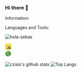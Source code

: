 ### Hi there 👋
Information:

Languages and Tools:

<p align="left">
  <img src="https://komarev.com/ghpvc/?username=hola-sebas" alt="hola-sebas" />
</p>

<code><a target="_blank" rel="noopener noreferrer" href="https://raw.githubusercontent.com/github/explore/80688e429a7d4ef2fca1e82350fe8e3517d3494d/topics/javascript/javascript.png"><img height="20" src="https://raw.githubusercontent.com/github/explore/80688e429a7d4ef2fca1e82350fe8e3517d3494d/topics/javascript/javascript.png" style="max-width:100%;"></a>
</code>
</code>
<code><a target="_blank" rel="noopener noreferrer" href="https://raw.githubusercontent.com/github/explore/80688e429a7d4ef2fca1e82350fe8e3517d3494d/topics/nodejs/nodejs.png"><img height="20" src="https://raw.githubusercontent.com/github/explore/80688e429a7d4ef2fca1e82350fe8e3517d3494d/topics/nodejs/nodejs.png" style="max-width:100%;"></a>
</code>

![czisis's github stats](https://github-readme-stats.vercel.app/api?username=czisis&show_icons=true&theme=tokyonight)
![Top Langs](https://github-readme-stats.vercel.app/api/top-langs/?username=czisis&layout=compact&theme=tokyonight)


